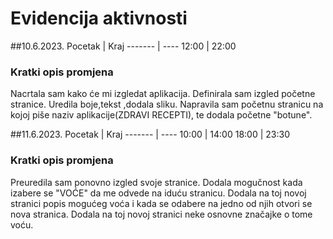 # Evidencija aktivnosti
##10.6.2023.
Pocetak | Kraj
------- | ----
12:00  | 22:00
### Kratki opis promjena
Nacrtala sam kako će mi izgledat aplikacija.
Definirala sam izgled početne stranice.
Uredila boje,tekst ,dodala sliku.
Napravila sam početnu stranicu na kojoj piše naziv aplikacije(ZDRAVI RECEPTI), te dodala početne "botune".

##11.6.2023.
Pocetak | Kraj
------- | ----
10:00  | 14:00
18:00  | 23:30
### Kratki opis promjena
Preuredila sam ponovno izgled svoje stranice.
Dodala mogučnost kada izabere se "VOĆE" da me odvede na iduću stranicu.
Dodala na toj novoj stranici popis mogućeg voća i kada se odabere na jedno od njih otvori se nova stranica.
Dodala na toj novoj stranici neke osnovne značajke o tome voću.





